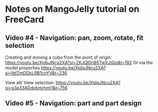 # Notes on MangoJelly tutorial on FreeCard

## Video #4 - Navigation: pan, zoom, rotate, fit selection
Creating and moving a cube from the point of origin: https://youtu.be/XjdqJNcu2XA?si=ZKJQl0n85TwXJtQo&t=192
Or via the model properties https://youtu.be/XjdqJNcu2XA?si=lbfZmDDkLRB1cnYV&t=236

View all/ View selection: https://youtu.be/XjdqJNcu2XA?si=g3a33ADdxbmrhml1&t=756

## Video #5 - Navigation: part and part design
